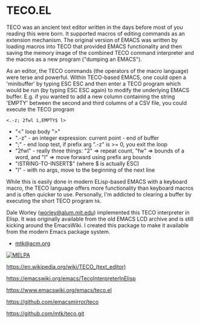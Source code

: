 # TECO.EL

TECO was an ancient text editor written in the days before most of you
reading this were born.  It supported macros of editing commands as an
extension mechanism.  The original version of EMACS was written by
loading macros into TECO that provided EMACS functionality and then
saving the memory image of the combined TECO command interpreter and
the macros as a new program ("dumping an EMACS").

As an editor, the TECO commands (the operators of the macro language)
were terse and powerful.  Within TECO-based EMACS, one could open a
'minibuffer' by typing ESC ESC and then enter a TECO program which
would be run (by typing ESC ESC again) to modify the underlying EMACS
buffer.  E.g. if you wanted to add a new column containing the string
'EMPTY' between the second and third columns of a CSV file, you could
execute the TECO program

`<.-z; 2fwl i,EMPTY$ l>`

  * "<" loop body ">"
  * ".-z" - an integer expression: current point - end of buffer
  * ";" - end loop test, if prefix arg ".-z" is >= 0, you exit the loop
  * "2fwl" - really three things: "2" => repeat count, "fw" => bounds
    of a word, and "l" => move forward using prefix arg bounds
  * "iSTRING-TO-INSERT$" (where $ is actually ESC)
  * "l" - with no args, move to the beginning of the next line

While this is easily done in modern ELisp-based EMACS with a keyboard
macro, the TECO language offers more functionality than keyboard
macros and is often quicker to use.  Personally, I'm addicted to
clearing a buffer by executing the short TECO program `hk`.

Dale Worley (worley@alum.mit.edu) implemented this TECO interpreter in
Elisp.  It was originally available from the old EMACS LCD archive and
is still kicking around the EmacsWiki.  I created this package to make
it available from the modern Emacs package system.

- mtk@acm.org

[![MELPA](https://melpa.org/packages/flycheck-badge.svg)](https://melpa.org/#/flycheck)

<https://en.wikipedia.org/wiki/TECO_(text_editor)>

<https://emacswiki.org/emacs/TecoInterpreterInElisp>

<https://www.emacswiki.org/emacs/teco.el>

<https://github.com/emacsmirror/teco>

<https://github.com/mtk/teco.git>

